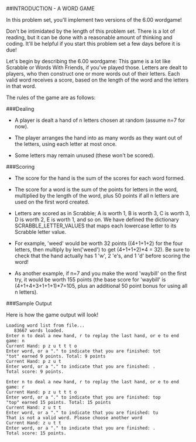 ##INTRODUCTION - A WORD GAME

In this problem set, you'll implement two versions of the 6.00 wordgame!

Don't be intimidated by the length of this problem set. There is a lot of reading, but it can be done with a reasonable amount of thinking and coding. It'll be helpful if you start this problem set a few days before it is due!

Let's begin by describing the 6.00 wordgame: This game is a lot like Scrabble or Words With Friends, if you've played those. Letters are dealt to players, who then construct one or more words out of their letters. Each valid word receives a score, based on the length of the word and the letters in that word.

The rules of the game are as follows:

###Dealing
- A player is dealt a hand of n letters chosen at random (assume n=7 for now).

- The player arranges the hand into as many words as they want out of the letters, using each letter at most once.

- Some letters may remain unused (these won't be scored).

###Scoring
- The score for the hand is the sum of the scores for each word formed.

- The score for a word is the sum of the points for letters in the word, multiplied by the length of the word, plus 50 points if all n letters are used on the first word created.

- Letters are scored as in Scrabble; A is worth 1, B is worth 3, C is worth 3, D is worth 2, E is worth 1, and so on. We have defined the dictionary SCRABBLE_LETTER_VALUES that maps each lowercase letter to its Scrabble letter value.

- For example, 'weed' would be worth 32 points ((4+1+1+2) for the four letters, then multiply by len('weed') to get (4+1+1+2)*4 = 32). Be sure to check that the hand actually has 1 'w', 2 'e's, and 1 'd' before scoring the word!

- As another example, if n=7 and you make the word 'waybill' on the first try, it would be worth 155 points (the base score for 'waybill' is (4+1+4+3+1+1+1)*7=105, plus an additional 50 point bonus for using all n letters).

###Sample Output

Here is how the game output will look!

	Loading word list from file...
	   83667 words loaded.
	Enter n to deal a new hand, r to replay the last hand, or e to end game: n
	Current Hand: p z u t t t o
	Enter word, or a "." to indicate that you are finished: tot
	"tot" earned 9 points. Total: 9 points
	Current Hand: p z u t
	Enter word, or a "." to indicate that you are finished: .
	Total score: 9 points.
	
	Enter n to deal a new hand, r to replay the last hand, or e to end game: r
	Current Hand: p z u t t t o
	Enter word, or a "." to indicate that you are finished: top
	"top" earned 15 points. Total: 15 points
	Current Hand: z u t t
	Enter word, or a "." to indicate that you are finished: tu
	That is not a valid word. Please choose another word
	Current Hand: z u t t
	Enter word, or a "." to indicate that you are finished: .
	Total score: 15 points.